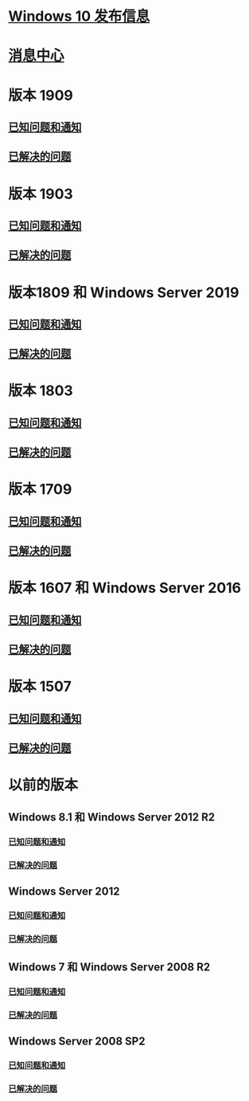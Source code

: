 # [Windows 10 发布信息](index.md)
# [消息中心](windows-message-center.yml)
# 版本 1909
## [已知问题和通知](status-windows-10-1909.yml)
## [已解决的问题](resolved-issues-windows-10-1909.yml)
# 版本 1903
## [已知问题和通知](status-windows-10-1903.yml)
## [已解决的问题](resolved-issues-windows-10-1903.yml)
# 版本1809 和 Windows Server 2019
## [已知问题和通知](status-windows-10-1809-and-windows-server-2019.yml)
## [已解决的问题](resolved-issues-windows-10-1809-and-windows-server-2019.yml)
# 版本 1803
## [已知问题和通知](status-windows-10-1803.yml)
## [已解决的问题](resolved-issues-windows-10-1803.yml)
# 版本 1709
## [已知问题和通知](status-windows-10-1709.yml)
## [已解决的问题](resolved-issues-windows-10-1709.yml)
# 版本 1607 和 Windows Server 2016
## [已知问题和通知](status-windows-10-1607-and-windows-server-2016.yml)
## [已解决的问题](resolved-issues-windows-10-1607.yml)
# 版本 1507
## [已知问题和通知](status-windows-10-1507.yml)
## [已解决的问题](resolved-issues-windows-10-1507.yml)
# 以前的版本
## Windows 8.1 和 Windows Server 2012 R2
### [已知问题和通知](status-windows-8.1-and-windows-server-2012-r2.yml)
### [已解决的问题](resolved-issues-windows-8.1-and-windows-server-2012-r2.yml)
## Windows Server 2012
### [已知问题和通知](status-windows-server-2012.yml)
### [已解决的问题](resolved-issues-windows-server-2012.yml)
## Windows 7 和 Windows Server 2008 R2
### [已知问题和通知](status-windows-7-and-windows-server-2008-r2-sp1.yml)
### [已解决的问题](resolved-issues-windows-7-and-windows-server-2008-r2-sp1.yml)
## Windows Server 2008 SP2
### [已知问题和通知](status-windows-server-2008-sp2.yml)
### [已解决的问题](resolved-issues-windows-server-2008-sp2.yml)
